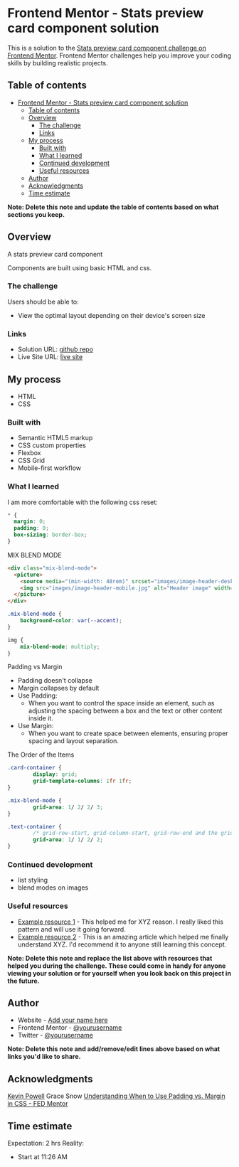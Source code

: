 # Frontend Mentor - Stats preview card component solution

This is a solution to the [Stats preview card component challenge on Frontend Mentor](https://kwokkw.github.io/stats-preview-card-component-main/). Frontend Mentor challenges help you improve your coding skills by building realistic projects. 

## Table of contents

- [Frontend Mentor - Stats preview card component solution](#frontend-mentor---stats-preview-card-component-solution)
  - [Table of contents](#table-of-contents)
  - [Overview](#overview)
    - [The challenge](#the-challenge)
    - [Links](#links)
  - [My process](#my-process)
    - [Built with](#built-with)
    - [What I learned](#what-i-learned)
    - [Continued development](#continued-development)
    - [Useful resources](#useful-resources)
  - [Author](#author)
  - [Acknowledgments](#acknowledgments)
  - [Time estimate](#time-estimate)

**Note: Delete this note and update the table of contents based on what sections you keep.**

## Overview

A stats preview card component

Components are built using basic HTML and css. 

### The challenge

Users should be able to:

- View the optimal layout depending on their device's screen size

### Links

- Solution URL: [github repo](https://github.com/kwokkw/stats-preview-card-component-main)
- Live Site URL: [live site](https://kwokkw.github.io/stats-preview-card-component-main/)

## My process

- HTML
- CSS

### Built with

- Semantic HTML5 markup
- CSS custom properties
- Flexbox
- CSS Grid
- Mobile-first workflow

### What I learned

I am more comfortable with the following css reset:

```css
* {
  margin: 0;
  padding: 0;
  box-sizing: border-box;
}
```

MIX BLEND MODE

```html
<div class="mix-blend-mode">
  <picture>
    <source media="(min-width: 48rem)" srcset="images/image-header-desktop.jpg">
    <img src="images/image-header-mobile.jpg" alt="Header image" width="654" height="480">
  </picture>
</div>
```

```css
.mix-blend-mode {
    background-color: var(--accent);
}

img {
    mix-blend-mode: multiply;
}
```

Padding vs Margin 
- Padding doesn't collapse 
- Margin collapses by default
- Use Padding: 
  - When you want to control the space inside an element, such as adjusting the spacing between a box and the text or other content inside it.
- Use Margin: 
  - When you want to create space between elements, ensuring proper spacing and layout separation.

The Order of the Items

```css
.card-container {
        display: grid;
        grid-template-columns: 1fr 1fr;
}

.mix-blend-mode {
        grid-area: 1/ 2/ 2/ 3;
}

.text-container {
        /* grid-row-start, grid-column-start, grid-row-end and the grid-column-end properties. */
        grid-area: 1/ 1/ 2/ 2;
}
```


### Continued development

- list styling
- blend modes on images

### Useful resources

- [Example resource 1](https://www.example.com) - This helped me for XYZ reason. I really liked this pattern and will use it going forward.
- [Example resource 2](https://www.example.com) - This is an amazing article which helped me finally understand XYZ. I'd recommend it to anyone still learning this concept.

**Note: Delete this note and replace the list above with resources that helped you during the challenge. These could come in handy for anyone viewing your solution or for yourself when you look back on this project in the future.**

## Author

- Website - [Add your name here](https://www.your-site.com)
- Frontend Mentor - [@yourusername](https://www.frontendmentor.io/profile/yourusername)
- Twitter - [@yourusername](https://www.twitter.com/yourusername)

**Note: Delete this note and add/remove/edit lines above based on what links you'd like to share.**

## Acknowledgments

[Kevin Powell](https://www.youtube.com/watch?v=TAA89nkEuhw)
Grace Snow [Understanding When to Use Padding vs. Margin in CSS - FED Mentor](https://fedmentor.dev/posts/padding-margin/)

 ## Time estimate 

 Expectation: 2 hrs
 Reality: 
- Start at 11:26 AM

 
